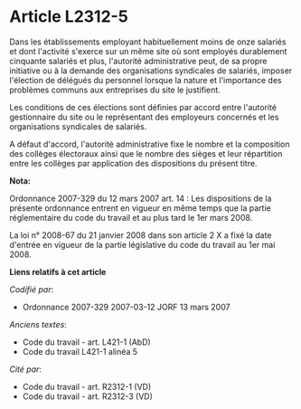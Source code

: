 # Article L2312-5

Dans les établissements employant habituellement moins de onze salariés et dont l'activité s'exerce sur un même site où sont
employés durablement cinquante salariés et plus, l'autorité administrative peut, de sa propre initiative ou à la demande des
organisations syndicales de salariés, imposer l'élection de délégués du personnel lorsque la nature et l'importance des
problèmes communs aux entreprises du site le justifient.

Les conditions de ces élections sont définies par accord entre l'autorité gestionnaire du site ou le représentant des
employeurs concernés et les organisations syndicales de salariés.

A défaut d'accord, l'autorité administrative fixe le nombre et la composition des collèges électoraux ainsi que le nombre des
sièges et leur répartition entre les collèges par application des dispositions du présent titre.

**Nota:**

Ordonnance 2007-329 du 12 mars 2007 art. 14 : Les dispositions de la présente ordonnance entrent en vigueur en même temps que
la partie réglementaire du code du travail et au plus tard le 1er mars 2008. 

La loi n° 2008-67 du 21 janvier 2008 dans son article 2 X a fixé la date d'entrée en vigueur de la partie législative du code
du travail au 1er mai 2008.

**Liens relatifs à cet article**

_Codifié par_:

  - Ordonnance 2007-329 2007-03-12 JORF 13 mars 2007

_Anciens textes_:

  - Code du travail - art. L421-1 (AbD)
  - Code du travail L421-1 alinéa 5

_Cité par_:

  - Code du travail - art. R2312-1 (VD)
  - Code du travail - art. R2312-3 (VD)
